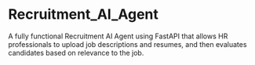 # Recruitment_AI_Agent
A fully functional Recruitment AI Agent using FastAPI that allows HR professionals to upload job descriptions and resumes, and then evaluates candidates based on relevance to the job.
